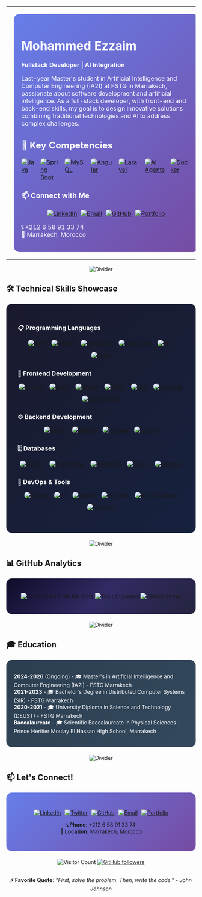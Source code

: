 <table width="100%" style="border: none;">
<tr>
<td width="50%" valign="top" style="padding: 20px;">

<div style="background: linear-gradient(135deg, #667eea 0%, #764ba2 100%); padding: 20px; border-radius: 15px; color: white;">

# Mohammed Ezzaim

**Fullstack Developer | AI Integration**

Last-year Master's student in Artificial Intelligence and Computer Engineering (IA2I) at FSTG in Marrakech, passionate about software development and artificial intelligence. As a full-stack developer, with front-end and back-end skills, my goal is to design innovative solutions combining traditional technologies and AI to address complex challenges.

## 🔑 Key Competencies
<div class="key-competencies" style="display: flex; flex-wrap: nowrap; justify-content: center; gap: 15px; margin: 15px 0;">
  <a href="https://www.java.com" target="_blank" title="Java"><img src="https://skillicons.dev/icons?i=java&theme=dark" alt="Java" style="transition: transform 0.3s ease; border-radius: 8px;" onmouseover="this.style.transform='scale(1.1)'" onmouseout="this.style.transform='scale(1)'"></a>
  <a href="https://spring.io" target="_blank" title="Spring Boot"><img src="https://skillicons.dev/icons?i=spring&theme=dark" alt="Spring Boot" style="transition: transform 0.3s ease; border-radius: 8px;" onmouseover="this.style.transform='scale(1.1)'" onmouseout="this.style.transform='scale(1)'"></a>
  <a href="https://www.mysql.com" target="_blank" title="MySQL"><img src="https://skillicons.dev/icons?i=mysql&theme=dark" alt="MySQL" style="transition: transform 0.3s ease; border-radius: 8px;" onmouseover="this.style.transform='scale(1.1)'" onmouseout="this.style.transform='scale(1)'"></a>
  <a href="https://angular.io" target="_blank" title="Angular"><img src="https://skillicons.dev/icons?i=angular&theme=dark" alt="Angular" style="transition: transform 0.3s ease; border-radius: 8px;" onmouseover="this.style.transform='scale(1.1)'" onmouseout="this.style.transform='scale(1)'"></a>
  <a href="https://laravel.com" target="_blank" title="Laravel"><img src="https://skillicons.dev/icons?i=laravel&theme=dark" alt="Laravel" style="transition: transform 0.3s ease; border-radius: 8px;" onmouseover="this.style.transform='scale(1.1)'" onmouseout="this.style.transform='scale(1)'"></a>
  <a href="https://en.wikipedia.org/wiki/Artificial_intelligence" target="_blank" title="AI Agents"><img src="https://skillicons.dev/icons?i=ai&theme=dark" alt="AI Agents" style="transition: transform 0.3s ease; border-radius: 8px;" onmouseover="this.style.transform='scale(1.1)'" onmouseout="this.style.transform='scale(1)'"></a>
  <a href="https://www.docker.com" target="_blank" title="Docker"><img src="https://skillicons.dev/icons?i=docker&theme=dark" alt="Docker" style="transition: transform 0.3s ease; border-radius: 8px;" onmouseover="this.style.transform='scale(1.1)'" onmouseout="this.style.transform='scale(1)'"></a>
</div>

### 📫 Connect with Me
<div style="display: flex; flex-wrap: wrap; justify-content: center; gap: 10px; margin: 15px 0;">
  <a href="https://www.linkedin.com/in/mohammed-ezzaim/"><img src="https://img.shields.io/badge/LinkedIn-0A66C2?style=flat&logo=linkedin&logoColor=white" alt="LinkedIn"></a>
  <a href="mailto:mohammedezzaim00@gmail.com"><img src="https://img.shields.io/badge/Email-EA4335?style=flat&logo=gmail&logoColor=white" alt="Email"></a>
  <a href="https://github.com/mohammedezzaim"><img src="https://img.shields.io/badge/GitHub-181717?style=flat&logo=github&logoColor=white" alt="GitHub"></a>
  <a href="https://mohammedezzaim.vercel.app/"><img src="https://img.shields.io/badge/Portfolio-FF5722?style=flat&logo=aboutdotme&logoColor=white" alt="Portfolio"></a>
</div>

**📞** +212 6 58 91 33 74  
**📍** Marrakech, Morocco

</div>

</td>
<td width="50%" align="center" style="padding: 20px;">

<div style="background: linear-gradient(135deg, #1e3c72 0%, #2a5298 100%); padding: 20px; border-radius: 15px;">

<img src="https://media.giphy.com/media/qgQUggAC3Pfv687qPC/giphy.gif" width="350" style="border-radius: 10px; box-shadow: 0 10px 30px rgba(0,0,0,0.3);"/>

</div>

</td>
</tr>
</table>

<div align="center">

![Divider](https://capsule-render.vercel.app/api?type=rect&color=gradient&height=1&section=header)

</div>

## 🛠️ Technical Skills Showcase

<div style="background: linear-gradient(135deg, #1a1a2e 0%, #16213e 100%); padding: 30px; border-radius: 15px; margin: 20px 0; color: white;">

### 📋 Programming Languages
<div style="display: flex; flex-wrap: wrap; justify-content: center; gap: 15px; margin-bottom: 30px;">
  <a href="https://www.java.com" target="_blank" title="Java"><img src="https://skillicons.dev/icons?i=java&theme=dark" alt="Java" style="transition: transform 0.3s ease; border-radius: 8px;" onmouseover="this.style.transform='scale(1.1)'" onmouseout="this.style.transform='scale(1)'"></a>
  <a href="https://www.python.org" target="_blank" title="Python"><img src="https://skillicons.dev/icons?i=py&theme=dark" alt="Python" style="transition: transform 0.3s ease; border-radius: 8px;" onmouseover="this.style.transform='scale(1.1)'" onmouseout="this.style.transform='scale(1)'"></a>
  <a href="https://developer.mozilla.org/en-US/docs/Web/JavaScript" target="_blank" title="JavaScript"><img src="https://skillicons.dev/icons?i=js&theme=dark" alt="JavaScript" style="transition: transform 0.3s ease; border-radius: 8px;" onmouseover="this.style.transform='scale(1.1)'" onmouseout="this.style.transform='scale(1)'"></a>
  <a href="https://www.typescriptlang.org" target="_blank" title="TypeScript"><img src="https://skillicons.dev/icons?i=ts&theme=dark" alt="TypeScript" style="transition: transform 0.3s ease; border-radius: 8px;" onmouseover="this.style.transform='scale(1.1)'" onmouseout="this.style.transform='scale(1)'"></a>
  <a href="https://www.php.net" target="_blank" title="PHP"><img src="https://skillicons.dev/icons?i=php&theme=dark" alt="PHP" style="transition: transform 0.3s ease; border-radius: 8px;" onmouseover="this.style.transform='scale(1.1)'" onmouseout="this.style.transform='scale(1)'"></a>
  <a href="https://kotlinlang.org" target="_blank" title="Kotlin"><img src="https://skillicons.dev/icons?i=kotlin&theme=dark" alt="Kotlin" style="transition: transform 0.3s ease; border-radius: 8px;" onmouseover="this.style.transform='scale(1.1)'" onmouseout="this.style.transform='scale(1)'"></a>
</div>

### 🎨 Frontend Development
<div style="display: flex; flex-wrap: wrap; justify-content: center; gap: 15px; margin-bottom: 30px;">
  <a href="https://angular.io" target="_blank" title="Angular"><img src="https://skillicons.dev/icons?i=angular&theme=dark" alt="Angular" style="transition: transform 0.3s ease; border-radius: 8px;" onmouseover="this.style.transform='scale(1.1)'" onmouseout="this.style.transform='scale(1)'"></a>
  <a href="https://reactjs.org" target="_blank" title="React"><img src="https://skillicons.dev/icons?i=react&theme=dark" alt="React" style="transition: transform 0.3s ease; border-radius: 8px;" onmouseover="this.style.transform='scale(1.1)'" onmouseout="this.style.transform='scale(1)'"></a>
  <a href="https://nextjs.org" target="_blank" title="Next.js"><img src="https://skillicons.dev/icons?i=nextjs&theme=dark" alt="Next.js" style="transition: transform 0.3s ease; border-radius: 8px;" onmouseover="this.style.transform='scale(1.1)'" onmouseout="this.style.transform='scale(1)'"></a>
  <a href="https://developer.mozilla.org/en-US/docs/Web/HTML" target="_blank" title="HTML"><img src="https://skillicons.dev/icons?i=html&theme=dark" alt="HTML" style="transition: transform 0.3s ease; border-radius: 8px;" onmouseover="this.style.transform='scale(1.1)'" onmouseout="this.style.transform='scale(1)'"></a>
  <a href="https://developer.mozilla.org/en-US/docs/Web/CSS" target="_blank" title="CSS"><img src="https://skillicons.dev/icons?i=css&theme=dark" alt="CSS" style="transition: transform 0.3s ease; border-radius: 8px;" onmouseover="this.style.transform='scale(1.1)'" onmouseout="this.style.transform='scale(1)'"></a>
  <a href="https://getbootstrap.com" target="_blank" title="Bootstrap"><img src="https://skillicons.dev/icons?i=bootstrap&theme=dark" alt="Bootstrap" style="transition: transform 0.3s ease; border-radius: 8px;" onmouseover="this.style.transform='scale(1.1)'" onmouseout="this.style.transform='scale(1)'"></a>
  <a href="https://tailwindcss.com" target="_blank" title="Tailwind CSS"><img src="https://skillicons.dev/icons?i=tailwind&theme=dark" alt="Tailwind CSS" style="transition: transform 0.3s ease; border-radius: 8px;" onmouseover="this.style.transform='scale(1.1)'" onmouseout="this.style.transform='scale(1)'"></a>
</div>

### ⚙️ Backend Development
<div style="display: flex; flex-wrap: wrap; justify-content: center; gap: 15px; margin-bottom: 30px;">
  <a href="https://spring.io" target="_blank" title="Spring"><img src="https://skillicons.dev/icons?i=spring&theme=dark" alt="Spring" style="transition: transform 0.3s ease; border-radius: 8px;" onmouseover="this.style.transform='scale(1.1)'" onmouseout="this.style.transform='scale(1)'"></a>
  <a href="https://nodejs.org" target="_blank" title="Node.js"><img src="https://skillicons.dev/icons?i=nodejs&theme=dark" alt="Node.js" style="transition: transform 0.3s ease; border-radius: 8px;" onmouseover="this.style.transform='scale(1.1)'" onmouseout="this.style.transform='scale(1)'"></a>
  <a href="https://expressjs.com" target="_blank" title="Express"><img src="https://skillicons.dev/icons?i=express&theme=dark" alt="Express" style="transition: transform 0.3s ease; border-radius: 8px;" onmouseover="this.style.transform='scale(1.1)'" onmouseout="this.style.transform='scale(1)'"></a>
  <a href="https://laravel.com" target="_blank" title="Laravel"><img src="https://skillicons.dev/icons?i=laravel&theme=dark" alt="Laravel" style="transition: transform 0.3s ease; border-radius: 8px;" onmouseover="this.style.transform='scale(1.1)'" onmouseout="this.style.transform='scale(1)'"></a>
</div>

### 🗄️ Databases
<div style="display: flex; flex-wrap: wrap; justify-content: center; gap: 15px; margin-bottom: 30px;">
  <a href="https://www.mysql.com" target="_blank" title="MySQL"><img src="https://skillicons.dev/icons?i=mysql&theme=dark" alt="MySQL" style="transition: transform 0.3s ease; border-radius: 8px;" onmouseover="this.style.transform='scale(1.1)'" onmouseout="this.style.transform='scale(1)'"></a>
  <a href="https://www.postgresql.org" target="_blank" title="PostgreSQL"><img src="https://skillicons.dev/icons?i=postgres&theme=dark" alt="PostgreSQL" style="transition: transform 0.3s ease; border-radius: 8px;" onmouseover="this.style.transform='scale(1.1)'" onmouseout="this.style.transform='scale(1)'"></a>
  <a href="https://www.mongodb.com" target="_blank" title="MongoDB"><img src="https://skillicons.dev/icons?i=mongodb&theme=dark" alt="MongoDB" style="transition: transform 0.3s ease; border-radius: 8px;" onmouseover="this.style.transform='scale(1.1)'" onmouseout="this.style.transform='scale(1)'"></a>
  <a href="https://www.sqlite.org" target="_blank" title="SQLite"><img src="https://skillicons.dev/icons?i=sqlite&theme=dark" alt="SQLite" style="transition: transform 0.3s ease; border-radius: 8px;" onmouseover="this.style.transform='scale(1.1)'" onmouseout="this.style.transform='scale(1)'"></a>
  <a href="https://firebase.google.com" target="_blank" title="Firebase"><img src="https://skillicons.dev/icons?i=firebase&theme=dark" alt="Firebase" style="transition: transform 0.3s ease; border-radius: 8px;" onmouseover="this.style.transform='scale(1.1)'" onmouseout="this.style.transform='scale(1)'"></a>
</div>

### 🚀 DevOps & Tools
<div style="display: flex; flex-wrap: wrap; justify-content: center; gap: 15px; margin-bottom: 30px;">
  <a href="https://www.docker.com" target="_blank" title="Docker"><img src="https://skillicons.dev/icons?i=docker&theme=dark" alt="Docker" style="transition: transform 0.3s ease; border-radius: 8px;" onmouseover="this.style.transform='scale(1.1)'" onmouseout="this.style.transform='scale(1)'"></a>
  <a href="https://git-scm.com" target="_blank" title="Git"><img src="https://skillicons.dev/icons?i=git&theme=dark" alt="Git" style="transition: transform 0.3s ease; border-radius: 8px;" onmouseover="this.style.transform='scale(1.1)'" onmouseout="this.style.transform='scale(1)'"></a>
  <a href="https://github.com" target="_blank" title="GitHub"><img src="https://skillicons.dev/icons?i=github&theme=dark" alt="GitHub" style="transition: transform 0.3s ease; border-radius: 8px;" onmouseover="this.style.transform='scale(1.1)'" onmouseout="this.style.transform='scale(1)'"></a>
  <a href="https://code.visualstudio.com" target="_blank" title="VS Code"><img src="https://skillicons.dev/icons?i=vscode&theme=dark" alt="VS Code" style="transition: transform 0.3s ease; border-radius: 8px;" onmouseover="this.style.transform='scale(1.1)'" onmouseout="this.style.transform='scale(1)'"></a>
  <a href="https://developer.android.com/studio" target="_blank" title="Android Studio"><img src="https://skillicons.dev/icons?i=androidstudio&theme=dark" alt="Android Studio" style="transition: transform 0.3s ease; border-radius: 8px;" onmouseover="this.style.transform='scale(1.1)'" onmouseout="this.style.transform='scale(1)'"></a>
  <a href="https://www.postman.com" target="_blank" title="Postman"><img src="https://skillicons.dev/icons?i=postman&theme=dark" alt="Postman" style="transition: transform 0.3s ease; border-radius: 8px;" onmouseover="this.style.transform='scale(1.1)'" onmouseout="this.style.transform='scale(1)'"></a>
</div>

</div>

<style>
/* Responsive adjustments */
@media (max-width: 768px) {
  .technical-skills div div {
    gap: 10px;
  }
  .technical-skills img {
    width: 40px;
    height: 40px;
  }
  .key-competencies {
    flex-wrap: wrap !important;
    gap: 10px;
  }
  .key-competencies img {
    width: 40px;
    height: 40px;
  }
}
@media (max-width: 480px) {
  .technical-skills img {
    width: 35px;
    height: 35px;
  }
  .key-competencies {
    flex-wrap: wrap !important;
    gap: 8px;
  }
  .key-competencies img {
    width: 35px;
    height: 35px;
  }
}
</style>

<div align="center">

![Divider](https://capsule-render.vercel.app/api?type=rect&color=gradient&height=1&section=header)

</div>

## 📊 GitHub Analytics

<div style="background: linear-gradient(135deg, #0f0c29 0%, #302b63 50%, #24243e 100%); padding: 25px; border-radius: 15px; margin: 20px 0;">

<div align="center">
  
![Mohammed's GitHub Stats](https://github-readme-stats.vercel.app/api?username=mohammedezzaim&show_icons=true&theme=tokyonight&hide_border=true&count_private=true&bg_color=0D1117)
![Top Languages](https://github-readme-stats.vercel.app/api/top-langs/?username=mohammedezzaim&layout=compact&theme=tokyonight&hide_border=true&bg_color=0D1117)
![GitHub Streak](https://streak-stats.demolab.com/?user=mohammedezzaim&theme=tokyonight&hide_border=true&background=0D1117)

</div>

</div>

<div align="center">

![Divider](https://capsule-render.vercel.app/api?type=rect&color=gradient&height=1&section=header)

</div>

## 🎓 Education

<div style="background: linear-gradient(135deg, #2C3E50 0%, #34495E 100%); padding: 20px; border-radius: 15px; color: white; margin: 20px 0;">

**2024-2026** (Ongoing) - 🎓 Master's in Artificial Intelligence and Computer Engineering (IA2I) - FSTG Marrakech  
**2021-2023** - 🎓 Bachelor's Degree in Distributed Computer Systems (SIR) - FSTG Marrakech  
**2020-2021** - 🎓 University Diploma in Science and Technology (DEUST) - FSTG Marrakech  
**Baccalaureate** - 🎓 Scientific Baccalaureate in Physical Sciences - Prince Heritier Moulay El Hassan High School, Marrakech  

</div>

<div align="center">

![Divider](https://capsule-render.vercel.app/api?type=rect&color=gradient&height=1&section=header)

</div>

## 📫 Let's Connect!

<div align="center" style="background: linear-gradient(135deg, #667eea 0%, #764ba2 100%); padding: 30px; border-radius: 15px; margin: 20px 0;">
  
<div style="display: flex; flex-wrap: wrap; justify-content: center; gap: 10px; margin: 15px 0;">
  <a href="https://www.linkedin.com/in/mohammed-ezzaim/"><img src="https://img.shields.io/badge/LinkedIn-0A66C2?style=flat&logo=linkedin&logoColor=white" alt="LinkedIn"></a>
  <a href="https://twitter.com/mohammed_ezzaim"><img src="https://img.shields.io/badge/Twitter-1DA1F2?style=flat&logo=x&logoColor=white" alt="Twitter"></a>
  <a href="https://github.com/mohammedezzaim"><img src="https://img.shields.io/badge/GitHub-181717?style=flat&logo=github&logoColor=white" alt="GitHub"></a>
  <a href="mailto:mohammedezzaim00@gmail.com"><img src="https://img.shields.io/badge/Email-EA4335?style=flat&logo=gmail&logoColor=white" alt="Email"></a>
  <a href="https://mohammedezzaim.github.io"><img src="https://img.shields.io/badge/Portfolio-FF5722?style=flat&logo=aboutdotme&logoColor=white" alt="Portfolio"></a>
</div>

**📞 Phone**: +212 6 58 91 33 74  
**📍 Location**: Marrakech, Morocco

</div>

<div align="center">
  
![Visitor Count](https://komarev.com/ghpvc/?username=mohammedezzaim&color=blueviolet&style=flat&labelColor=000000)
[![GitHub followers](https://img.shields.io/github/followers/mohammedezzaim.svg?style=flat&logo=github&labelColor=000000&color=blue)](https://github.com/mohammedezzaim?tab=followers)

</div>

<div align="center" style="margin: 30px 0;">

**⚡ Favorite Quote**: *"First, solve the problem. Then, write the code." - John Johnson*

</div>

